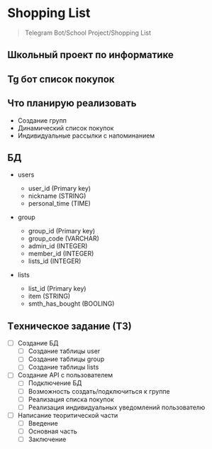 Shopping List
===================================
>Telegram Bot/School Project/Shopping List

Школьный проект по информатике
----------------------------
Tg бот список покупок
--------------------------
Что планирую реализовать
-----------------------
- Создание групп
- Динамический список покупок
- Индивидуальные рассылки с напоминанием

БД
-----------------------
- users
  - user_id (Primary key)
  - nickname (STRING)
  - personal_time (TIME)

- group
  - group_id (Primary key)
  - group_code (VARCHAR)
  - admin_id (INTEGER)
  - member_id (INTEGER)
  - lists_id (INTEGER)

- lists
  - list_id (Primary key)
  - item (STRING)
  - smth_has_bought (BOOLING)

Tехническое задание (ТЗ)
--------------------------
- [ ] Создание БД
  - [ ] Создание таблицы user
  - [ ] Создание таблицы group
  - [ ] Создание таблицы lists
- [ ] Создание API с пользователем
  - [ ] Подключение БД
  - [ ] Возможность создать/подключиться к группе
  - [ ] Реализация списка покупок
  - [ ] Реализация индивидуальных уведомлений пользователю
- [ ] Написание теоритической части
  - [ ] Введение
  - [ ] Основная часть
  - [ ] Заключение 
